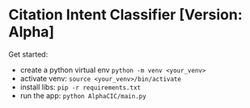 # Citation Intent Classifier [Version: Alpha]

Get started:
* create a python virtual env `python -m venv <your_venv>`
* activate venv: `source <your_venv>/bin/activate`
* install libs: `pip -r requirements.txt`
* run the app: `python AlphaCIC/main.py`
